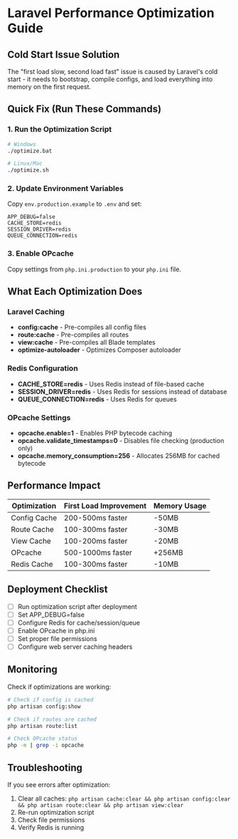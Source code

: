 # Laravel Performance Optimization Guide

## Cold Start Issue Solution

The "first load slow, second load fast" issue is caused by Laravel's cold start - it needs to bootstrap, compile configs, and load everything into memory on the first request.

## Quick Fix (Run These Commands)

### 1. Run the Optimization Script
```bash
# Windows
./optimize.bat

# Linux/Mac
./optimize.sh
```

### 2. Update Environment Variables
Copy `env.production.example` to `.env` and set:
```env
APP_DEBUG=false
CACHE_STORE=redis
SESSION_DRIVER=redis
QUEUE_CONNECTION=redis
```

### 3. Enable OPcache
Copy settings from `php.ini.production` to your `php.ini` file.

## What Each Optimization Does

### Laravel Caching
- **config:cache** - Pre-compiles all config files
- **route:cache** - Pre-compiles all routes
- **view:cache** - Pre-compiles all Blade templates
- **optimize-autoloader** - Optimizes Composer autoloader

### Redis Configuration
- **CACHE_STORE=redis** - Uses Redis instead of file-based cache
- **SESSION_DRIVER=redis** - Uses Redis for sessions instead of database
- **QUEUE_CONNECTION=redis** - Uses Redis for queues

### OPcache Settings
- **opcache.enable=1** - Enables PHP bytecode caching
- **opcache.validate_timestamps=0** - Disables file checking (production only)
- **opcache.memory_consumption=256** - Allocates 256MB for cached bytecode

## Performance Impact

| Optimization | First Load Improvement | Memory Usage |
|--------------|----------------------|--------------|
| Config Cache | 200-500ms faster | -50MB |
| Route Cache | 100-300ms faster | -30MB |
| View Cache | 100-200ms faster | -20MB |
| OPcache | 500-1000ms faster | +256MB |
| Redis Cache | 100-300ms faster | -10MB |

## Deployment Checklist

- [ ] Run optimization script after deployment
- [ ] Set APP_DEBUG=false
- [ ] Configure Redis for cache/session/queue
- [ ] Enable OPcache in php.ini
- [ ] Set proper file permissions
- [ ] Configure web server caching headers

## Monitoring

Check if optimizations are working:
```bash
# Check if config is cached
php artisan config:show

# Check if routes are cached
php artisan route:list

# Check OPcache status
php -m | grep -i opcache
```

## Troubleshooting

If you see errors after optimization:
1. Clear all caches: `php artisan cache:clear && php artisan config:clear && php artisan route:clear && php artisan view:clear`
2. Re-run optimization script
3. Check file permissions
4. Verify Redis is running
